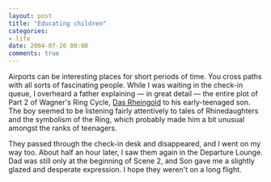 ```yaml
---
layout: post
title: "Educating children"
categories:
- life
date: 2004-07-26 00:00
comments: true
---
```


<p>Airports can be interesting places for short periods of time. You cross paths with all sorts of fascinating people. While I was waiting in the check-in queue, I overheard a father explaining &mdash; in great detail &mdash; the entire plot of Part 2 of Wagner's Ring Cycle, <a href="http://www.rwagner.net/contrib/lb/e-rheingold.html" title="A slightly shorter explanation of the plot">Das Rheingold</a> to his early-teenaged son. The boy seemed to be listening fairly attentively to tales of Rhinedaughters and the symbolism of the Ring, which probably made him a bit unusual amongst the ranks of teenagers.</p><p>They passed through the check-in desk and disappeared, and I went on my way too. About half an hour later, I saw them again in the Departure Lounge. Dad was still only at the beginning of Scene 2, and Son gave me a slightly glazed and desperate expression. I hope they weren't on a long flight.</p>


